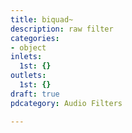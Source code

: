 ```yaml
---
title: biquad~
description: raw filter
categories:
- object
inlets:
  1st: {}
outlets:
  1st: {}
draft: true
pdcategory: Audio Filters

---
```


